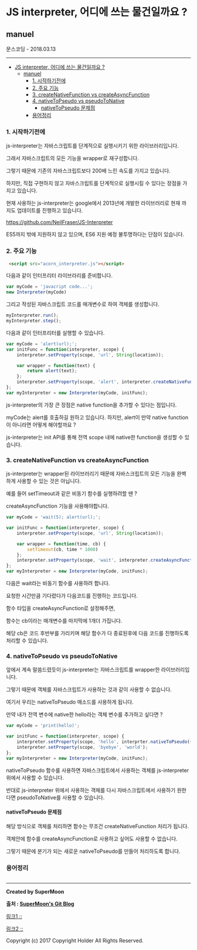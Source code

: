 # JS interpreter, 어디에 쓰는 물건일까요 ?
## manuel
<div class="pull-right"> 문스코딩 - 2018.03.13 </div>

---

<!-- @import "[TOC]" {cmd="toc" depthFrom=1 depthTo=6 orderedList=false} -->
<!-- code_chunk_output -->

* [JS interpreter, 어디에 쓰는 물건일까요 ?](#js-interpreter-어디에-쓰는-물건일까요)
	* [manuel](#manuel)
		* [1. 시작하기전에](#1-시작하기전에)
		* [2. 주요 기능](#2-주요-기능)
		* [3. createNativeFunction vs createAsyncFunction](#3-createnativefunction-vs-createasyncfunction)
		* [4. nativeToPseudo vs pseudoToNative](#4-nativetopseudo-vs-pseudotonative)
			* [nativeToPseudo 문제점](#nativetopseudo-문제점)
		* [용어정리](#용어정리)

<!-- /code_chunk_output -->


### 1. 시작하기전에

js-interpreter는 자바스크립트를 단계적으로 실행시키기 위한 라이브러리입니다.

그래서 자바스크립트의 모든 기능을 wrapper로 재구성합니다.

그렇기 때문에 기존의 자바스크립트보다 200배 느린 속도를 가지고 있습니다.

하지만, 직접 구현하지 않고 자바스크립트를 단계적으로 실행시킬 수 있다는 장점을 가지고 있습니다.

현재 사용하는 js-interpreter는 google에서 2013년에 개발한 라이브러리로 현재 까지도 업데이트를 진행하고 있습니다.

https://github.com/NeilFraser/JS-Interpreter

ES5까지 밖에 지원하지 않고 있으며, ES6 지원 예정 불투명하다는 단점이 있습니다.

### 2. 주요 기능

```html
 <script src="acorn_interpreter.js"></script>
```

다음과 같이 인터프리터 라이브라리를 준비합니다.

```js
var myCode = 'javacript code...';
new Interpreter(myCode)
```

그리고 작성된 자바스크립트 코드를 매개변수로 하여 객체를 생성합니다.

```js
myInterpreter.run();
myInterpreter.step();
```

다음과 같이 인터프리터를 실행할 수 있습니다.

```js
var myCode = 'alert(url);';
var initFunc = function(interpreter, scope) {
    interpreter.setProperty(scope, 'url', String(location));

    var wrapper = function(text) {
        return alert(text);
    };
    interpreter.setProperty(scope, 'alert', interpreter.createNativeFunction(wrapper));
};
var myInterpreter = new Interpreter(myCode, initFunc);
```

js-interpreter의 가장 큰 장점은 native function을 추가할 수 있다는 점입니다.

myCode는 alert를 호출하길 원하고 있습니다. 하지만, alert이 만약 native function이 아니라면 어떻게 해야할까요 ?

js-interpreter는 init API를 통해 전역 scope 내에 native한 function을 생성할 수 있습니다.

### 3. createNativeFunction vs createAsyncFunction

js-interpreter는 wrapper된 라이브러리기 때문에 자바스크립트의 모든 기능을 완벽하게 사용할 수 있는 것은 아닙니다.

예를 들어 setTimeout과 같은 비동기 함수를 실행하려할 땐 ?

createAsyncFunction 기능을 사용해야합니다.

```js
var myCode = 'wait(5); alert(url);';

var initFunc = function(interpreter, scope) {
    interpreter.setProperty(scope, 'url', String(location));

    var wrapper = function(time, cb) {
        setTimeout(cb, time * 1000)
    };
    interpreter.setProperty(scope, 'wait', interpreter.createAsyncFunction(wrapper));
};
var myInterpreter = new Interpreter(myCode, initFunc);
```

다음은 wait라는 비동기 함수를 사용하려 합니다.

요청한 시간만큼 기다렸다가 다음코드를 진행하는 코드입니다.

함수 타입을 createAsyncFunction로 설정해주면,

함수는 cb이라는 매개변수를 마지막에 1개더 가집니다.

해당 cb은 코드 후반부를 가리키며 해당 함수가 다 종료된후에 다음 코드를 진행하도록 처리할 수 있습니다.

### 4. nativeToPseudo vs pseudoToNative

앞에서 계속 말씀드렸듯이 js-interpreter는 자바스크립트를 wrapper한 라이브러리입니다.

그렇기 때문에 객체를 자바스크립트가 사용하는 것과 같이 사용할 수 없습니다.

여기서 우리는 nativeToPseudo 매소드를 사용하게 됩니다.

만약 내가 전역 변수에 native한 hello라는 객체 변수를 추가하고 싶다면 ?

```js
var myCode = 'print(hello)';

var initFunc = function(interpreter, scope) {
    interpreter.setProperty(scope, 'hello', interprter.nativeToPseudo({hello : 'world'}));
    interpreter.setProperty(scope, 'byebye', 'world');
};
var myInterpreter = new Interpreter(myCode, initFunc);
```

nativeToPseudo 함수를 사용하면 자바스크립트에서 사용하는 객체를 js-interpreter 위에서 사용할 수 있습니다.

반대로 js-interpreter 위에서 사용하는 객체를 다시 자바스크립트에서 사용하기 원한다면 pseudoToNative를 사용할 수 있습니다.

#### nativeToPseudo 문제점

해당 방식으로 객체를 처리하면 함수는 무조건 createNativeFunction 처리가 됩니다.

객체안에 함수를 createAsyncFunction로 사용하고 싶어도 사용할 수 없습니다.

그렇기 때문에 분기가 되는 새로운 nativeToPseudo를 만들어 처리하도록 합니다.

### 용어정리
```

```

---

**Created by SuperMoon**

**출처 : [SuperMoon's Git Blog](https://github.com/jm921106)**

[링크1 :: ]()

[링크2 :: ]()

Copyright (c) 2017 Copyright Holder All Rights Reserved.
